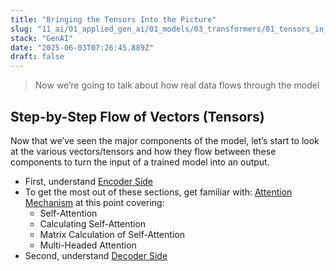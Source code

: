 ```yaml
---
title: "Bringing the Tensors Into the Picture"
slug: "11_ai/01_applied_gen_ai/01_models/03_transformers/01_tensors_in_action"
stack: "GenAI"
date: "2025-06-03T07:26:45.889Z"
draft: false
---
```


> Now we’re going to talk about how real data flows through the model

## Step-by-Step Flow of Vectors (Tensors)

Now that we’ve seen the major components of the model, let’s start to look at the various vectors/tensors and how they flow between these components to turn the input of a trained model into an output.

- First, understand [Encoder Side](./00_encoder_side/)
- To get the most out of these sections, get familiar with: [Attention Mechanism](./01_attention_mechanism/) at this point covering:
  - Self-Attention
  - Calculating Self-Attention
  - Matrix Calculation of Self-Attention
  - Multi-Headed Attention
- Second, understand [Decoder Side](./02_decoder_side/)